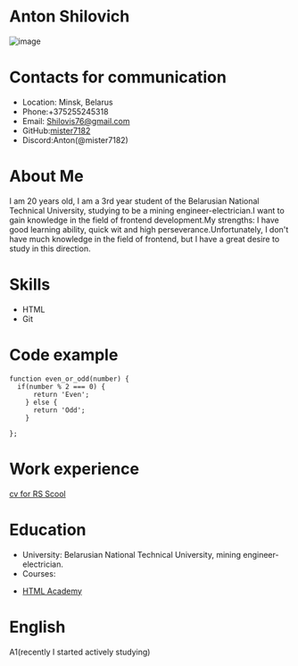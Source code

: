# Anton Shilovich                                          
![image](https://avatars.githubusercontent.com/u/104858633?v=4"")
# Contacts for communication
* Location: Minsk, Belarus
* Phone:+375255245318
* Email: Shilovis76@gmail.com
* GitHub:[mister7182](https://github.com/mister7182)
* Discord:Anton(@mister7182)
#  About Me
I am 20 years old, I am a 3rd year student of the Belarusian National Technical University, studying to be a mining engineer-electrician.I want to gain knowledge in the field of frontend development.My strengths: I have good learning ability, quick wit and high perseverance.Unfortunately, I don't have much knowledge in the field of frontend, but I have a great desire to study in this direction.
# Skills
- HTML
- Git
# Code example
```
function even_or_odd(number) {
  if(number % 2 === 0) {
      return 'Even';
    } else {
      return 'Odd';
    }
    
};
```
# Work experience
[cv for RS Scool](https://github.com/mister7182/rsschool-cv/edit/gh-pages/cv.md)
# Education
* University: Belarusian National Technical University, mining engineer-electrician.
* Courses: 
+ [HTML Academy](https://htmlacademy.ru/https://htmlacademy.ru/)
# English
A1(recently I started actively studying)
